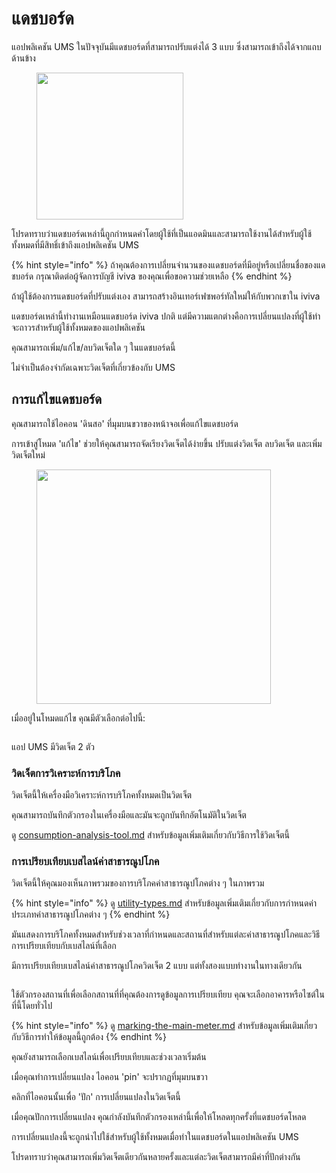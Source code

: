 # แดชบอร์ด

แอปพลิเคชัน UMS ในปัจจุบันมีแดชบอร์ดที่สามารถปรับแต่งได้ 3 แบบ ซึ่งสามารถเข้าถึงได้จากแถบด้านข้าง

<figure><img src="../.gitbook/assets/Screenshot 2025-02-10 at 08.32.47.png" alt="" width="235"><figcaption></figcaption></figure>

โปรดทราบว่าแดชบอร์ดเหล่านี้ถูกกำหนดค่าโดยผู้ใช้ที่เป็นแอดมินและสามารถใช้งานได้สำหรับผู้ใช้ทั้งหมดที่มีสิทธิ์เข้าถึงแอปพลิเคชัน UMS

{% hint style="info" %}
ถ้าคุณต้องการเปลี่ยนจำนวนของแดชบอร์ดที่มีอยู่หรือเปลี่ยนชื่อของแดชบอร์ด กรุณาติดต่อผู้จัดการบัญชี iviva ของคุณเพื่อขอความช่วยเหลือ
{% endhint %}

ถ้าผู้ใช้ต้องการแดชบอร์ดที่ปรับแต่งเอง สามารถสร้างอินเทอร์เฟซพอร์ทัลใหม่ให้กับพวกเขาใน iviva

แดชบอร์ดเหล่านี้ทำงานเหมือนแดชบอร์ด iviva ปกติ แต่มีความแตกต่างคือการเปลี่ยนแปลงที่ผู้ใช้ทำจะถาวรสำหรับผู้ใช้ทั้งหมดของแอปพลิเคชัน

คุณสามารถเพิ่ม/แก้ไข/ลบวิดเจ็ตใด ๆ ในแดชบอร์ดนี้

ไม่จำเป็นต้องจำกัดเฉพาะวิดเจ็ตที่เกี่ยวข้องกับ UMS



## การแก้ไขแดชบอร์ด

คุณสามารถใช้ไอคอน 'ดินสอ' ที่มุมบนขวาของหน้าจอเพื่อแก้ไขแดชบอร์ด

การเข้าสู่โหมด 'แก้ไข' ช่วยให้คุณสามารถจัดเรียงวิดเจ็ตได้ง่ายขึ้น ปรับแต่งวิดเจ็ต ลบวิดเจ็ต และเพิ่มวิดเจ็ตใหม่



<figure><img src="../.gitbook/assets/Screenshot 2025-01-28 at 21.11.45.png" alt="" width="375"><figcaption></figcaption></figure>



เมื่ออยู่ในโหมดแก้ไข คุณมีตัวเลือกต่อไปนี้:

<figure><img src="../.gitbook/assets/Screenshot 2025-01-28 at 21.13.37.png" alt=""><figcaption></figcaption></figure>



แอป UMS มีวิดเจ็ต 2 ตัว



### วิดเจ็ตการวิเคราะห์การบริโภค

วิดเจ็ตนี้ให้เครื่องมือวิเคราะห์การบริโภคทั้งหมดเป็นวิดเจ็ต

คุณสามารถบันทึกตัวกรองในเครื่องมือและมันจะถูกบันทึกอัตโนมัติในวิดเจ็ต

ดู [consumption-analysis-tool.md](consumption-analysis-tool.md "mention") สำหรับข้อมูลเพิ่มเติมเกี่ยวกับวิธีการใช้วิดเจ็ตนี้



### การเปรียบเทียบเบสไลน์ค่าสาธารณูปโภค

วิดเจ็ตนี้ให้คุณมองเห็นภาพรวมของการบริโภคค่าสาธารณูปโภคต่าง ๆ ในภาพรวม

{% hint style="info" %}
ดู [utility-types.md](../readme/concepts/utility-types.md "mention") สำหรับข้อมูลเพิ่มเติมเกี่ยวกับการกำหนดค่าประเภทค่าสาธารณูปโภคต่าง ๆ
{% endhint %}

มันแสดงการบริโภคทั้งหมดสำหรับช่วงเวลาที่กำหนดและสถานที่สำหรับแต่ละค่าสาธารณูปโภคและวิธีการเปรียบเทียบกับเบสไลน์ที่เลือก



มีการเปรียบเทียบเบสไลน์ค่าสาธารณูปโภควิดเจ็ต 2 แบบ แต่ทั้งสองแบบทำงานในทางเดียวกัน

<figure><img src="../.gitbook/assets/image.png" alt=""><figcaption></figcaption></figure>

ใช้ตัวกรองสถานที่เพื่อเลือกสถานที่ที่คุณต้องการดูข้อมูลการเปรียบเทียบ คุณจะเลือกอาคารหรือไซต์ในที่นี้โดยทั่วไป

{% hint style="info" %}
ดู [marking-the-main-meter.md](../getting-started/configuring-the-application/marking-the-main-meter.md "mention") สำหรับข้อมูลเพิ่มเติมเกี่ยวกับวิธีการทำให้ข้อมูลนี้ถูกต้อง
{% endhint %}

คุณยังสามารถเลือกเบสไลน์เพื่อเปรียบเทียบและช่วงเวลาเริ่มต้น

เมื่อคุณทำการเปลี่ยนแปลง ไอคอน 'pin' จะปรากฏที่มุมบนขวา

คลิกที่ไอคอนนั้นเพื่อ 'ปัก' การเปลี่ยนแปลงในวิดเจ็ตนี้

เมื่อคุณปักการเปลี่ยนแปลง คุณกำลังบันทึกตัวกรองเหล่านี้เพื่อให้โหลดทุกครั้งที่แดชบอร์ดโหลด

การเปลี่ยนแปลงนี้จะถูกนำไปใช้สำหรับผู้ใช้ทั้งหมดเมื่อทำในแดชบอร์ดในแอปพลิเคชัน UMS

โปรดทราบว่าคุณสามารถเพิ่มวิดเจ็ตเดียวกันหลายครั้งและแต่ละวิดเจ็ตสามารถมีค่าที่ปักต่างกัน